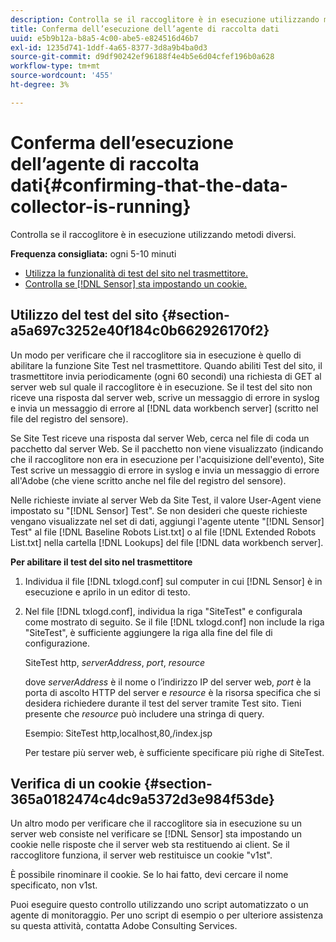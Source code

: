 ```yaml
---
description: Controlla se il raccoglitore è in esecuzione utilizzando metodi diversi.
title: Conferma dell’esecuzione dell’agente di raccolta dati
uuid: e5b9b12a-b8a5-4c00-abe5-e824516d46b7
exl-id: 1235d741-1ddf-4a65-8377-3d8a9b4ba0d3
source-git-commit: d9df90242ef96188f4e4b5e6d04cfef196b0a628
workflow-type: tm+mt
source-wordcount: '455'
ht-degree: 3%

---
```


# Conferma dell’esecuzione dell’agente di raccolta dati{#confirming-that-the-data-collector-is-running}

Controlla se il raccoglitore è in esecuzione utilizzando metodi diversi.

**Frequenza consigliata:** ogni 5-10 minuti

* [Utilizza la funzionalità di test del sito nel trasmettitore.](../../../home/c-snsr-ovrvw/admin-sensor/c-data-cltr-rng.md#section-a5a697c3252e40f184c0b662926170f2)
* [Controlla se  [!DNL Sensor] sta impostando un cookie.](../../../home/c-snsr-ovrvw/admin-sensor/c-data-cltr-rng.md#section-365a0182474c4dc9a5372d3e984f53de)

## Utilizzo del test del sito {#section-a5a697c3252e40f184c0b662926170f2}

Un modo per verificare che il raccoglitore sia in esecuzione è quello di abilitare la funzione Site Test nel trasmettitore. Quando abiliti Test del sito, il trasmettitore invia periodicamente (ogni 60 secondi) una richiesta di GET al server web sul quale il raccoglitore è in esecuzione. Se il test del sito non riceve una risposta dal server web, scrive un messaggio di errore in syslog e invia un messaggio di errore al [!DNL data workbench server] (scritto nel file del registro del sensore).

Se Site Test riceve una risposta dal server Web, cerca nel file di coda un pacchetto dal server Web. Se il pacchetto non viene visualizzato (indicando che il raccoglitore non era in esecuzione per l&#39;acquisizione dell&#39;evento), Site Test scrive un messaggio di errore in syslog e invia un messaggio di errore all&#39;Adobe (che viene scritto anche nel file del registro del sensore).

Nelle richieste inviate al server Web da Site Test, il valore User-Agent viene impostato su &quot;[!DNL Sensor] Test&quot;. Se non desideri che queste richieste vengano visualizzate nel set di dati, aggiungi l&#39;agente utente &quot;[!DNL Sensor] Test&quot; al file [!DNL Baseline Robots List.txt] o al file [!DNL Extended Robots List.txt] nella cartella [!DNL Lookups] del file [!DNL data workbench server].

**Per abilitare il test del sito nel trasmettitore**

1. Individua il file [!DNL txlogd.conf] sul computer in cui [!DNL Sensor] è in esecuzione e aprilo in un editor di testo.

1. Nel file [!DNL txlogd.conf], individua la riga &quot;SiteTest&quot; e configurala come mostrato di seguito. Se il file [!DNL txlogd.conf] non include la riga &quot;SiteTest&quot;, è sufficiente aggiungere la riga alla fine del file di configurazione.

   SiteTest http, *serverAddress*, *port*, *resource*

   dove *serverAddress* è il nome o l’indirizzo IP del server web, *port* è la porta di ascolto HTTP del server e *resource* è la risorsa specifica che si desidera richiedere durante il test del server tramite Test sito. Tieni presente che *resource* può includere una stringa di query.

   Esempio: SiteTest http,localhost,80,/index.jsp

   Per testare più server web, è sufficiente specificare più righe di SiteTest.

## Verifica di un cookie {#section-365a0182474c4dc9a5372d3e984f53de}

Un altro modo per verificare che il raccoglitore sia in esecuzione su un server web consiste nel verificare se [!DNL Sensor] sta impostando un cookie nelle risposte che il server web sta restituendo ai client. Se il raccoglitore funziona, il server web restituisce un cookie &quot;v1st&quot;.

È possibile rinominare il cookie. Se lo hai fatto, devi cercare il nome specificato, non v1st.

Puoi eseguire questo controllo utilizzando uno script automatizzato o un agente di monitoraggio. Per uno script di esempio o per ulteriore assistenza su questa attività, contatta Adobe Consulting Services.
